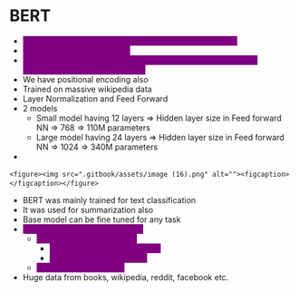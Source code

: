 # BERT

* <mark style="color:purple;background-color:purple;">**Bidirectional Encoder Representation from Transformer**</mark>
* <mark style="color:purple;background-color:purple;">**Encoder based architecture**</mark>
* <mark style="color:purple;background-color:purple;">**Bidirectional means it is going to process the data in both the directions to self attention layer**</mark>
* We have positional encoding also
* Trained on massive wikipedia data
* Layer Normalization and Feed Forward
* 2 models
  * Small model having 12 layers ⇒ Hidden layer size in Feed forward NN ⇒ 768 ⇒ 110M parameters
  * Large model having 24 layers ⇒ Hidden layer size in Feed forward NN ⇒ 1024 ⇒ 340M parameters
*

    <figure><img src=".gitbook/assets/image (16).png" alt=""><figcaption></figcaption></figure>
* BERT was mainly trained for text classification
* It was used for summarization also
* Base model can be fine tuned for any task
* <mark style="color:purple;background-color:purple;">**In BERT 2 stages were involved**</mark>
  * <mark style="color:purple;background-color:purple;">**Unsupervised pre training**</mark>
    * <mark style="color:purple;background-color:purple;">**Masked Language Modelling**</mark>
    * <mark style="color:purple;background-color:purple;">**Next sentence prediction**</mark>
  * <mark style="color:purple;background-color:purple;">**Supervised fine tuning**</mark>
* Huge data from books, wikipedia, reddit, facebook etc.
